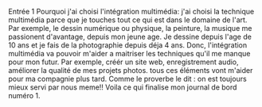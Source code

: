 Entrée 1
Pourquoi j'ai choisi l'intégration multimédia:
j'ai choisi la technique multimédia parce que je touches tout ce qui est dans le domaine de l'art.
Par exemple, le dessin numérique ou physique, la peinture, la musique me passionent d'avantage, depuis mon jeune age.
Je dessine depuis l'age de 10 ans et je fais de la photographie depuis déja 4 ans.
Donc, l'intégration multimédia va pouvoir m'aider a maitriser les techniques qu'il me manque pour mon futur.
Par exemple, créér un site web, enregistrement audio, améliorer la qualité de mes projets photos.
tous ces éléments vont m'aider pour ma compagnie plus tard.
Comme le proverbe le dit : on est toujours mieux servi par nous meme!!
Voila ce qui finalise mon journal de bord numéro 1. 





